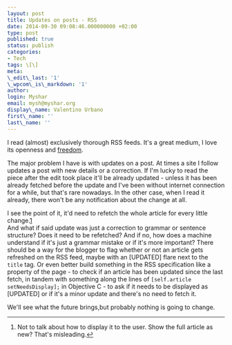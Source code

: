 ```yaml
---
layout: post
title: Updates on posts - RSS
date: 2014-09-30 09:08:46.000000000 +02:00
type: post
published: true
status: publish
categories:
- Tech
tags: \[\]
meta:
\_edit\_last: '1'
\_wpcom\_is\_markdown: '1'
author:
login: Myshar
email: mysh@myshar.org
display\_name: Valentino Urbano
first\_name: ''
last\_name: ''
---
```


I read (almost) exclusively thorough RSS feeds. It's a great medium, I love its openness and [freedom][0].

The major problem I have is with updates on a post. At times a site I follow updates a post with new details or a correction. If I'm lucky to read the piece after the edit took place it'll be already updated - unless it has been already fetched before the update and I've been without internet connection for a while, but that's rare nowadays. In the other case, when I read it already, there won't be any notification about the change at all.

I see the point of it, it'd need to refetch the whole article for every little change.[1][1]  
And what if said update was just a correction to grammar or sentence structure? Does it need to be refetched? And if no, how does a machine understand if it's just a grammar mistake or if it's more important? There should be a way for the blogger to flag whether or not an article gets refreshed on the RSS feed, maybe with an \[UPDATED\] flare next to the `title` tag. Or even better build something in the RSS specification like a property of the page - to check if an article has been updated since the last fetch, in tandem with something along the lines of `[self.article setNeedsDisplay];` in Objective C - to ask if it needs to be displayed as \[UPDATED\] or if it's a minor update and there's no need to fetch it.

We'll see what the future brings,but probably nothing is going to change.

---

1. Not to talk about how to display it to the user. Show the full article as new? That's misleading.[↩][2]


[0]: http://cyber.law.harvard.edu/rss/rss.html
[1]: #f1-093014
[2]: #r1-093014